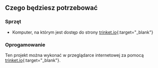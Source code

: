 ## Czego będziesz potrzebować

### Sprzęt

+ Komputer, na którym jest dostęp do strony [trinket.io](https://trinket.io){:target="_blank"}

### Oprogamowanie

Ten projekt można wykonać w przeglądarce internetowej za pomocą [trinket.io](https://trinket.io){:target="_blank"}.